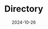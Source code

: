 ---
title: Directory
layout: base
date: 2024-10-26
cards: 
  - title: "About"
    card-image: https://viking.style/wp-content/uploads/2024/04/galileus2505_During_Viking_seasonal_celebrations_Viking_feasts__d22f4d95-2b9b-4521-8933-4277c04de6e0.jpg
    card-blurb: About Me.
    card-link: "about"

  - title: "From Fjord to Farm: Everyday Diets and Ingredients"
    card-image: "https://www.hurstwic.org/history/articles/daily_living/pix/jonsbok_whale_flensing_illumination.jpg"
    card-blurb: Focusing on the archaeological and environmental evidence, this chapter reconstructs the daily diet of the Viking Age, highlighting key ingredients, farming practices, and seasonal food cycles.
    card-link: "thesis/chapter-2"
---